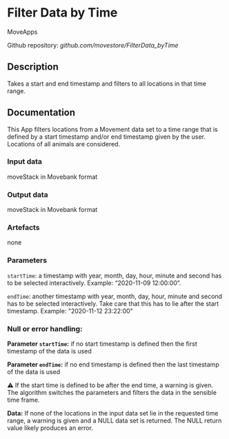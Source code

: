 # Filter Data by Time
MoveApps

Github repository: *github.com/movestore/FilterData_byTime*

## Description
Takes a start and end timestamp and filters to all locations in that time range. 

## Documentation
This App filters locations from a Movement data set to a time range that is defined by a start timestamp and/or end timestamp given by the user. Locations of all animals are considered.

### Input data
moveStack in Movebank format

### Output data
moveStack in Movebank format

### Artefacts
none

### Parameters 
`startTime`: a timestamp with year, month, day, hour, minute and second has to be selected interactively. Example: “2020-11-09 12:00:00”.

`endTime`: another timestamp with year, month, day, hour, minute and second has to be selected interactively. Take care that this has to lie after the start timestamp. Example: "2020-11-12 23:22:00"

### Null or error handling:
**Parameter `startTime`:** if no start timestamp is defined then the first timestamp of the data is used

**Parameter `endTime`:** if no end timestamp is defined then the last timestamp of the data is used

:warning: If the start time is defined to be after the end time, a warning is given. The algorithm switches the parameters and filters the data in the sensible time frame. 

**Data:** If none of the locations in the input data set lie in the requested time range, a warning is given and a NULL data set is returned. The NULL return value likely produces an error.
